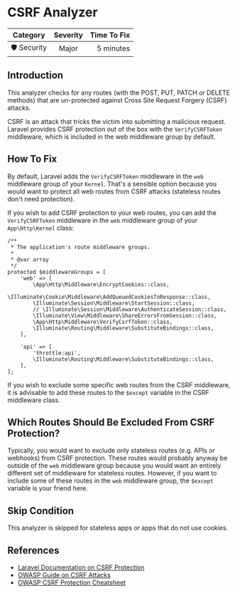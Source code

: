 # CSRF Analyzer

| Category       | Severity   | Time To Fix  |
| -------------  |:----------:| ------------:|
| 🛡️ Security    | Major      | 5 minutes    |

## Introduction

This analyzer checks for any routes (with the POST, PUT, PATCH or DELETE methods) that are un-protected against Cross Site Request Forgery (CSRF) attacks.

CSRF is an attack that tricks the victim into submitting a malicious request. Laravel provides CSRF protection out of the box with the `VerifyCSRFToken` middleware, which is included in the web middleware group by default. 

## How To Fix

By default, Laravel adds the `VerifyCSRFToken` middleware in the `web` middleware group of your `Kernel`. That's a sensible option because you would want to protect all web routes from CSRF attacks (stateless routes don't need protection).

If you wish to add CSRF protection to your web routes, you can add the `VerifyCSRFToken` middleware in the `web` middleware group of your `App\Http\Kernel` class:

```php{13}
/**
 * The application's route middleware groups.
 *
 * @var array
 */
protected $middlewareGroups = [
    'web' => [
        \App\Http\Middleware\EncryptCookies::class,
        \Illuminate\Cookie\Middleware\AddQueuedCookiesToResponse::class,
        \Illuminate\Session\Middleware\StartSession::class,
        // \Illuminate\Session\Middleware\AuthenticateSession::class,
        \Illuminate\View\Middleware\ShareErrorsFromSession::class,
        \App\Http\Middleware\VerifyCsrfToken::class,
        \Illuminate\Routing\Middleware\SubstituteBindings::class,
    ],

    'api' => [
        'throttle:api',
        \Illuminate\Routing\Middleware\SubstituteBindings::class,
    ],
];
```

If you wish to exclude some specific web routes from the CSRF middleware, it is advisable to add these routes to the `$except` variable in the CSRF middleware class.

## Which Routes Should Be Excluded From CSRF Protection?

Typically, you would want to exclude only stateless routes (e.g. APIs or webhooks) from CSRF protection. These routes would probably anyway be outside of the `web` middleware group because you would want an entirely different set of middleware for stateless routes. However, if you want to include some of these routes in the `web` middleware group, the `$except` variable is your friend here. 

## Skip Condition

This analyzer is skipped for stateless apps or apps that do not use cookies.

## References

- [Laravel Documentation on CSRF Protection](https://laravel.com/docs/csrf)
- [OWASP Guide on CSRF Attacks](https://owasp.org/www-community/attacks/csrf)
- [OWASP CSRF Protection Cheatsheet](https://cheatsheetseries.owasp.org/cheatsheets/Cross-Site_Request_Forgery_Prevention_Cheat_Sheet.html)